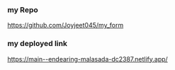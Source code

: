 ### my Repo 
https://github.com/Joyjeet045/my_form
### my deployed link
https://main--endearing-malasada-dc2387.netlify.app/

